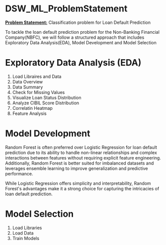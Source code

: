 # DSW_ML_ProblemStatement
**<ins>Problem Statement:</ins>** Classification problem for Loan Default Prediction

To tackle the loan default prediction problem for the Non-Banking Financial Company(NBFC), we will follow a structured approach that includes Exploratory Data Analysis(EDA), Model Development and Model Selection

# Exploratory Data Analysis (EDA)
1. Load Libraires and Data
2. Data Overview
3. Data Summary
4. Check for Missing Values
5. Visualize Loan Status Distribution
6. Analyze CIBIL Score Distribution
7. Correlatin Heatmap
8. Feature Analysis

# Model Development

Random Forest is often preferred over Logistic Regression for loan default prediction due to its ability to handle non-linear relationships and complex interactions between features without requiring explicit feature engineering. Additionally, Random Forest is better suited for imbalanced datasets and leverages ensemble learning to improve generalization and predictive performance.

While Logistic Regression offers simplicity and interpretability, Random Forest's advantages make it a strong choice for capturing the intricacies of loan default prediction.

# Model Selection

1. Load Libraries
2. Load Data
3. Train Models

